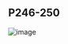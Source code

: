 ## P246-250
![image](https://user-images.githubusercontent.com/80054116/197318115-77555ed6-7373-484d-9a6f-27047f19ec11.png)
